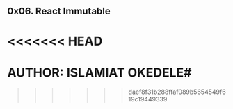 ## 0x06. React Immutable
<<<<<<< HEAD
=======
# AUTHOR: ISLAMIAT OKEDELE#
>>>>>>> daef8f31b288ffaf089b5654549f619c19449339
